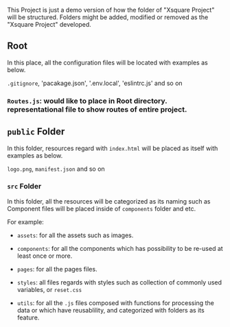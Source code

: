 This Project is just a demo version of how the folder of "Xsquare Project" will be structured.
Folders might be added, modified or removed as the "Xsquare Project" developed.

## Root

In this place, all the configuration files will be located with examples as below.

`.gitignore`, 'pacakage.json', '.env.local', 'eslintrc.js' and so on

### `Routes.js`: would like to place in Root directory. representational file to show routes of entire project.

## `public` Folder

In this folder, resources regard with `index.html` will be placed as itself with examples as below.

`logo.png`, `manifest.json` and so on

### `src` Folder

In this folder, all the resources will be categorized as its naming such as Component files will be placed inside of `components` folder and etc.

For example:

- `assets`: for all the assets such as images.

- `components`: for all the components which has possibility to be re-used at least once or more.

- `pages`: for all the pages files.

- `styles`: all files regards with styles such as collection of commonly used variables, or `reset.css`

- `utils`: for all the `.js` files composed with functions for processing the data or which have reusablility, and categorized with folders as its feature.
